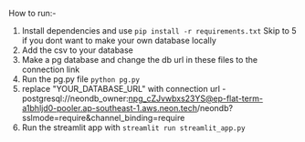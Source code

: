 

How to run:-
1. Install dependencies and use ```pip install -r requirements.txt```
Skip to 5 if you dont want to make your own database locally
2. Add the csv to your database
3. Make a pg database and change the db url in these files to the connection link
4. Run the pg.py file ```python pg.py```
5. replace "YOUR_DATABASE_URL" with connection url - postgresql://neondb_owner:npg_cZJvwbxs23YS@ep-flat-term-a1bhljd0-pooler.ap-southeast-1.aws.neon.tech/neondb?sslmode=require&channel_binding=require
6. Run the streamlit app with ```streamlit run streamlit_app.py```


